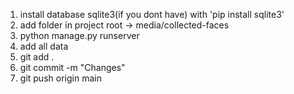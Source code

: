 1. install database sqlite3(if you dont have) with 'pip install sqlite3'
2. add folder in project root -> media/collected-faces
3. python manage.py runserver
4. add all data
5. git add .
6. git commit -m "Changes"
7. git push origin main
